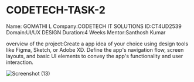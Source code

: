 # CODETECH-TASK-2
Name: GOMATHI L Company:CODETECH IT SOLUTIONS ID:CT4UD2539 Domain:UI/UX DESIGN Duration:4 Weeks Mentor:Santhosh Kumar

overview of the project:Create a app idea of your choice using design tools like
Figma, Sketch, or Adobe XD. Define the app's navigation flow, screen layouts,
and basic UI elements to convey the app's functionality and user interaction.

![Screenshot (13)](https://github.com/Gomathi3008/CODETECH-TASK-2/assets/119574778/3bf098af-3c1b-4ef6-8587-657798452d76)

